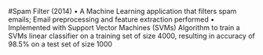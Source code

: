 #Spam Filter (2014)
• A Machine Learning application that filters spam emails; Email preprocessing and feature extraction performed
• Implemented with Support Vector Machines (SVMs) Algorithm to train a SVMs linear classifier on a training set of
size 4000, resulting in accuracy of 98.5% on a test set of size 1000
